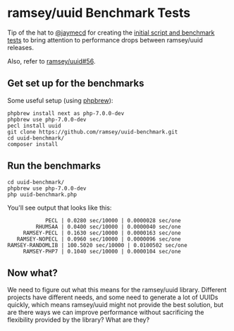 # ramsey/uuid Benchmark Tests

Tip of the hat to [@jaymecd](https://github.com/jaymecd) for creating the
[initial script and benchmark tests](https://gist.github.com/jaymecd/7dbac8908bacf54b6db6)
to bring attention to performance drops between ramsey/uuid releases.

Also, refer to [ramsey/uuid#56](https://github.com/ramsey/uuid/issues/56).

## Get set up for the benchmarks

Some useful setup (using [phpbrew](https://github.com/phpbrew/phpbrew)):

```
phpbrew install next as php-7.0.0-dev
phpbrew use php-7.0.0-dev
pecl install uuid
git clone https://github.com/ramsey/uuid-benchmark.git
cd uuid-benchmark/
composer install
```

## Run the benchmarks

```
cd uuid-benchmark/
phpbrew use php-7.0.0-dev
php uuid-benchmark.php
```

You'll see output that looks like this:

```
            PECL | 0.0280 sec/10000 | 0.0000028 sec/one
         RHUMSAA | 0.0400 sec/10000 | 0.0000040 sec/one
     RAMSEY-PECL | 0.1630 sec/10000 | 0.0000163 sec/one
   RAMSEY-NOPECL | 0.0960 sec/10000 | 0.0000096 sec/one
RAMSEY-RANDOMLIB | 100.5020 sec/10000 | 0.0100502 sec/one
     RAMSEY-PHP7 | 0.1040 sec/10000 | 0.0000104 sec/one
```

## Now what?

We need to figure out what this means for the ramsey/uuid library. Different
projects have different needs, and some need to generate a lot of UUIDs quickly,
which means ramsey/uuid might not provide the best solution, but are there ways
we can improve performance without sacrificing the flexibility provided by the
library? What are they?
